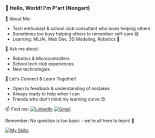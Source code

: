 ### 👋 Hello, World! I'm P'art (Nongart)

🌟 About Me:
- Tech enthusiast & school club consultant who loves helping others
- Sometimes too busy helping others to remember self-care 😄
- Learning: ML/AI, Web Dev, 3D Modeling, Robotics 🚀

💬 Ask me about:
- Robotics & Microcontrollers
- School tech club experiences
- New technologies

🤝 Let's Connect & Learn Together!
- Open to feedback & understanding of mistakes
- Always ready to help when I can
- Friends who don't mind my learning curve 😊

📫 Find me:
[![LinkedIn](https://img.shields.io/badge/LinkedIn-0077B5?style=flat&logo=linkedin&logoColor=white)](https://www.linkedin.com/in/AiMlTanawat)
[![Gmail](https://img.shields.io/badge/Gmail-D14836?style=flat&logo=gmail&logoColor=white)](mailto:41025@chs.ac.th)

Remember: No question is too basic - we're all here to learn! 🌱

[![My Skills](https://skillicons.dev/icons?i=ae,angular,arduino,bootstrap,c,cs,cpp,clion,css,discord,figma,firebase,flutter,git,github,githubactions,go,html,instagram,js,ts,linkedin,linux,pycharm,py,react,rider,tailwind,vscode,windows&theme=dark)](https://skillicons.dev)
